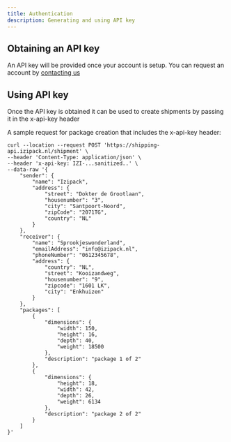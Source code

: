 ```yaml
---
title: Authentication
description: Generating and using API key
---
```


## Obtaining an API key

An API key will be provided once your account is setup. You can request an account by [contacting us](mailto:info@izipack.nl)

## Using API key

Once the API key is obtained it can be used to create shipments by passing it in the x-api-key header

A sample request for package creation that includes the x-api-key header:
```
curl --location --request POST 'https://shipping-api.izipack.nl/shipment' \
--header 'Content-Type: application/json' \
--header 'x-api-key: IZI-...sanitized..' \
--data-raw '{
    "sender": {
        "name": "Izipack",
        "address": {
            "street": "Dokter de Grootlaan",
            "housenumber": "3",
            "city": "Santpoort-Noord",
            "zipCode": "2071TG",
            "country": "NL"
        }
    },
    "receiver": {
        "name": "Sprookjeswonderland",
        "emailAddress": "info@izipack.nl",
        "phoneNumber": "0612345678",
        "address": {
            "country": "NL",
            "street": "Kooizandweg",
            "housenumber": "9",
            "zipcode": "1601 LK",
            "city": "Enkhuizen"
        }
    },
    "packages": [
        {
            "dimensions": {
                "width": 150,
                "height": 16,
                "depth": 40,
                "weight": 18500
            },
            "description": "package 1 of 2"
        },
        {
            "dimensions": {
                "height": 18,
                "width": 42,
                "depth": 26,
                "weight": 6134
            },
            "description": "package 2 of 2"
        }
    ]
}'
```
